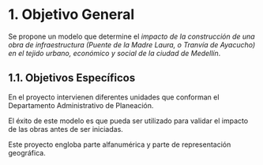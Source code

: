 # 1. Objetivo General
Se propone un modelo que determine el *impacto de la construcción de una obra de infraestructura  (Puente de la Madre Laura, o Tranvía de Ayacucho) en el tejido urbano, económico y social de la ciudad de Medellín*.
## 1.1. Objetivos Específicos
   En el proyecto intervienen diferentes unidades que conforman el Departamento Administrativo de Planeación.
   
   El éxito de este modelo es que pueda ser utilizado para validar el impacto de las obras antes de ser iniciadas.

   Este proyecto engloba parte alfanumérica y parte de representación geográfica.
